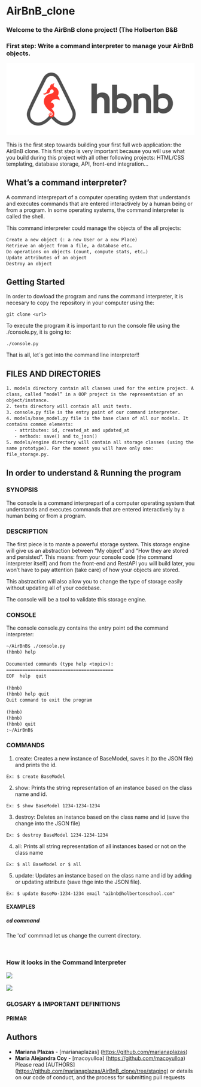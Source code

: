 # AirBnB_clone 
### Welcome to the AirBnB clone project! (The Holberton B&B 
### First step: Write a command interpreter to manage your AirBnB objects.

![](AirBnB.PNG)

This is the first step towards building your first full web application: the AirBnB clone. This first step is very important because you will use what you build during this project with all other following projects: HTML/CSS templating, database storage, API, front-end integration…

## What’s a command interpreter?

A command interprepart of a computer operating system that understands and executes commands that are entered interactively by a human being or from a program. In some operating systems, the command interpreter is called the shell.

This command interpreter could manage the objects of the all projects:

```
Create a new object (: a new User or a new Place)
Retrieve an object from a file, a database etc…
Do operations on objects (count, compute stats, etc…)
Update attributes of an object
Destroy an object
```

## Getting Started
In order to dowload the program and runs the command interpreter, it is necesary to copy the repository in your computer using the:
```
git clone <url>
```
To execute the program it is important to run the console file using the ./console.py, it is going to:
```
./console.py
```
That is all, let´s get into the command line interpreter!!

## FILES AND DIRECTORIES 

```
1. models directory contain all classes used for the entire project. A class, called “model” in a OOP project is the representation of an object/instance.
2. tests directory will contain all unit tests.
3. console.py file is the entry point of our command interpreter.
4. models/base_model.py file is the base class of all our models. It contains common elements:
   - attributes: id, created_at and updated_at
   - methods: save() and to_json()
5. models/engine directory will contain all storage classes (using the same prototype). For the moment you will have only one: file_storage.py.

```

## In order to understand & Running the program

### SYNOPSIS

The console is a command interprepart of a computer operating system that understands and executes commands that are entered interactively by a human being or from a program.

### DESCRIPTION

The first piece is to mante a powerful storage system. This storage engine will give us an abstraction between “My object” and “How they are stored and persisted”. This means: from your console code (the command interpreter itself) and from the front-end and RestAPI you will build later, you won’t have to pay attention (take care) of how your objects are stored.

This abstraction will also allow you to change the type of storage easily without updating all of your codebase.

The console will be a tool to validate this storage engine.

### CONSOLE

The console console.py contains the entry point od the command interpreter:

```
~/AirBnB$ ./console.py
(hbnb) help

Documented commands (type help <topic>):
========================================
EOF  help  quit

(hbnb)
(hbnb) help quit
Quit command to exit the program

(hbnb)
(hbnb)
(hbnb) quit 
:~/AirBnB$

```

### COMMANDS

1. create: Creates a new instance of BaseModel, saves it (to the JSON file) and prints the id.
```
Ex: $ create BaseModel
```

2. show: Prints the string representation of an instance based on the class name and id. 
```
Ex: $ show BaseModel 1234-1234-1234
```

3. destroy: Deletes an instance based on the class name and id (save the change into the JSON file)
``` 
Ex: $ destroy BaseModel 1234-1234-1234
```

4. all: Prints all string representation of all instances based or not on the class name
``` 
Ex: $ all BaseModel or $ all
```

5. update: Updates an instance based on the class name and id by adding or updating attribute (save thge into the JSON file).
```
Ex: $ update BaseMo-1234-1234 email "aibnb@holbertonschool.com"
```

#### EXAMPLES

##### cd command

The 'cd' commnad let us change the current directory.
```


```

### How it looks in the Command Interpreter

![](ls.png)

![](ejem_env_pwd_cd_exit.png)

### GLOSARY & IMPORTANT DEFINITIONS

#### PRIMAR

## Authors
* **Mariana Plazas** - [marianaplazas]
(https://github.com/marianaplazas)
* **Maria Alejandra Coy** - [macoyulloa]
(https://github.com/macoyulloa)
Please read [AUTHORS]
(https://github.com/marianaplazas/AirBnB_clone/tree/staging) or details on our code of conduct, and the process for submitting pull requests 
